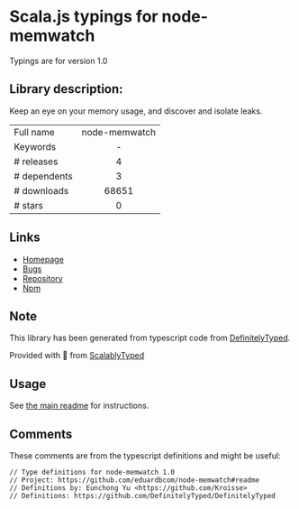 
# Scala.js typings for node-memwatch

Typings are for version 1.0

## Library description:
Keep an eye on your memory usage, and discover and isolate leaks.

|                    |                 |
| ------------------ | :-------------: |
| Full name          | node-memwatch |
| Keywords           | - |
| # releases         | 4 |
| # dependents       | 3 |
| # downloads        | 68651 |
| # stars            | 0 |

## Links
- [Homepage](https://github.com/eduardbcom/node-memwatch#readme)
- [Bugs](https://github.com/eduardbcom/node-memwatch/issues)
- [Repository](https://github.com/eduardbcom/node-memwatch)
- [Npm](https://www.npmjs.com/package/node-memwatch)
    


## Note
This library has been generated from typescript code from [DefinitelyTyped](https://definitelytyped.org).

Provided with :purple_heart: from [ScalablyTyped](https://github.com/oyvindberg/ScalablyTyped)

## Usage
See [the main readme](../../readme.md) for instructions.

## Comments

These comments are from the typescript definitions and might be useful:
```
// Type definitions for node-memwatch 1.0
// Project: https://github.com/eduardbcom/node-memwatch#readme
// Definitions by: Eunchong Yu <https://github.com/Kroisse>
// Definitions: https://github.com/DefinitelyTyped/DefinitelyTyped

```


